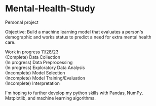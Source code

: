# Mental-Health-Study
Personal project 

Objective:
Build a machine learning model that evaluates a person's demographic and works status to predict a need for extra mental health care.

Work in progress 11/28/23 <br>
(Complete) Data Collection <br>
(In progress)  Data Preprocessing <br>
(In progress)  Exploratory Data Analysis <br>
(Incomplete) Model Selection <br>
(Incomplete)  Model Training/Evaluation <br>
(Incomplete)  Interpretation <br>

I'm hoping to further develop my python skills with Pandas, NumPy, Matplotlib, and machine learning algorithms. 
